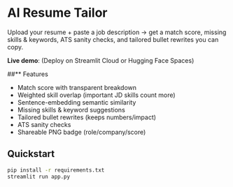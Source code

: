 # AI Resume Tailor
Upload your resume + paste a job description → get a match score, missing skills & keywords, ATS sanity checks, and tailored bullet rewrites you can copy.

**Live demo**: (Deploy on Streamlit Cloud or Hugging Face Spaces)

##** Features 
- Match score with transparent breakdown
- Weighted skill overlap (important JD skills count more)
- Sentence-embedding semantic similarity
- Missing skills & keyword suggestions
- Tailored bullet rewrites (keeps numbers/impact)
- ATS sanity checks
- Shareable PNG badge (role/company/score)

## Quickstart
```bash
pip install -r requirements.txt
streamlit run app.py
